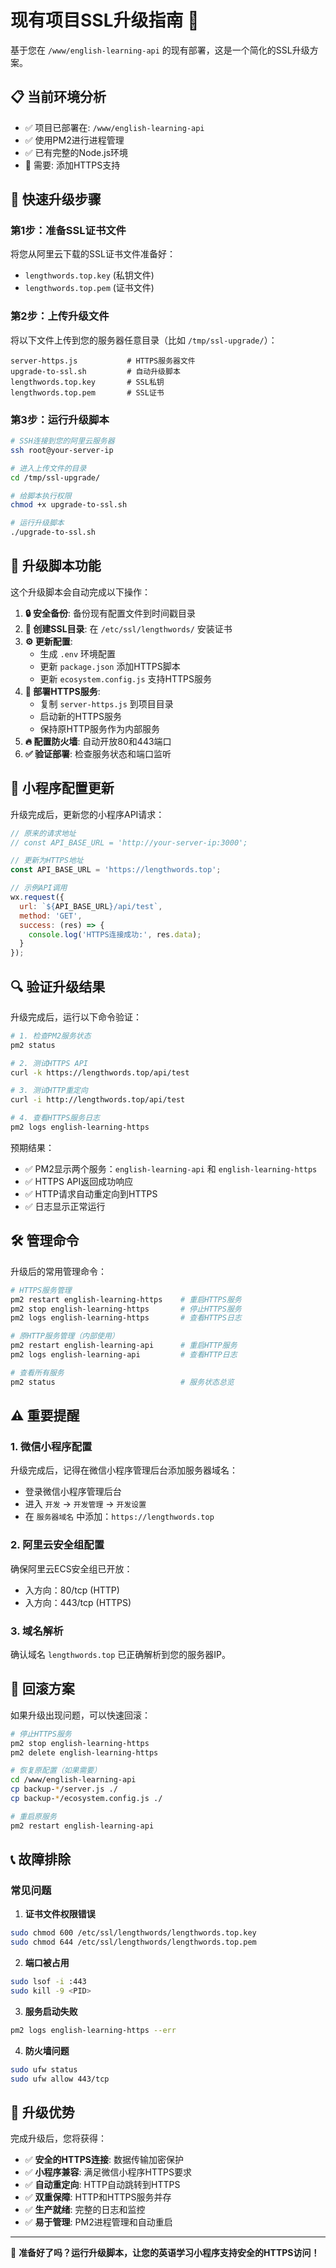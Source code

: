 # 现有项目SSL升级指南 🔄

基于您在 `/www/english-learning-api` 的现有部署，这是一个简化的SSL升级方案。

## 📋 当前环境分析

- ✅ 项目已部署在: `/www/english-learning-api`
- ✅ 使用PM2进行进程管理
- ✅ 已有完整的Node.js环境
- 🔄 需要: 添加HTTPS支持

## 🚀 快速升级步骤

### 第1步：准备SSL证书文件

将您从阿里云下载的SSL证书文件准备好：
- `lengthwords.top.key` (私钥文件)
- `lengthwords.top.pem` (证书文件)

### 第2步：上传升级文件

将以下文件上传到您的服务器任意目录（比如 `/tmp/ssl-upgrade/`）：
```
server-https.js           # HTTPS服务器文件
upgrade-to-ssl.sh         # 自动升级脚本
lengthwords.top.key       # SSL私钥
lengthwords.top.pem       # SSL证书
```

### 第3步：运行升级脚本

```bash
# SSH连接到您的阿里云服务器
ssh root@your-server-ip

# 进入上传文件的目录
cd /tmp/ssl-upgrade/

# 给脚本执行权限
chmod +x upgrade-to-ssl.sh

# 运行升级脚本
./upgrade-to-ssl.sh
```

## 🔧 升级脚本功能

这个升级脚本会自动完成以下操作：

1. **🔒 安全备份**: 备份现有配置文件到时间戳目录
2. **📁 创建SSL目录**: 在 `/etc/ssl/lengthwords/` 安装证书
3. **⚙️ 更新配置**: 
   - 生成 `.env` 环境配置
   - 更新 `package.json` 添加HTTPS脚本
   - 更新 `ecosystem.config.js` 支持HTTPS服务
4. **🚀 部署HTTPS服务**: 
   - 复制 `server-https.js` 到项目目录
   - 启动新的HTTPS服务
   - 保持原HTTP服务作为内部服务
5. **🔥 配置防火墙**: 自动开放80和443端口
6. **✅ 验证部署**: 检查服务状态和端口监听

## 📱 小程序配置更新

升级完成后，更新您的小程序API请求：

```javascript
// 原来的请求地址
// const API_BASE_URL = 'http://your-server-ip:3000';

// 更新为HTTPS地址
const API_BASE_URL = 'https://lengthwords.top';

// 示例API调用
wx.request({
  url: `${API_BASE_URL}/api/test`,
  method: 'GET',
  success: (res) => {
    console.log('HTTPS连接成功:', res.data);
  }
});
```

## 🔍 验证升级结果

升级完成后，运行以下命令验证：

```bash
# 1. 检查PM2服务状态
pm2 status

# 2. 测试HTTPS API
curl -k https://lengthwords.top/api/test

# 3. 测试HTTP重定向
curl -i http://lengthwords.top/api/test

# 4. 查看HTTPS服务日志
pm2 logs english-learning-https
```

预期结果：
- ✅ PM2显示两个服务：`english-learning-api` 和 `english-learning-https`
- ✅ HTTPS API返回成功响应
- ✅ HTTP请求自动重定向到HTTPS
- ✅ 日志显示正常运行

## 🛠️ 管理命令

升级后的常用管理命令：

```bash
# HTTPS服务管理
pm2 restart english-learning-https    # 重启HTTPS服务
pm2 stop english-learning-https       # 停止HTTPS服务  
pm2 logs english-learning-https       # 查看HTTPS日志

# 原HTTP服务管理（内部使用）
pm2 restart english-learning-api      # 重启HTTP服务
pm2 logs english-learning-api         # 查看HTTP日志

# 查看所有服务
pm2 status                            # 服务状态总览
```

## ⚠️ 重要提醒

### 1. 微信小程序配置
升级完成后，记得在微信小程序管理后台添加服务器域名：
- 登录微信小程序管理后台
- 进入 `开发` → `开发管理` → `开发设置`
- 在 `服务器域名` 中添加：`https://lengthwords.top`

### 2. 阿里云安全组配置
确保阿里云ECS安全组已开放：
- 入方向：80/tcp (HTTP)
- 入方向：443/tcp (HTTPS)

### 3. 域名解析
确认域名 `lengthwords.top` 已正确解析到您的服务器IP。

## 🔄 回滚方案

如果升级出现问题，可以快速回滚：

```bash
# 停止HTTPS服务
pm2 stop english-learning-https
pm2 delete english-learning-https

# 恢复原配置（如果需要）
cd /www/english-learning-api
cp backup-*/server.js ./
cp backup-*/ecosystem.config.js ./

# 重启原服务
pm2 restart english-learning-api
```

## 📞 故障排除

### 常见问题

1. **证书文件权限错误**
```bash
sudo chmod 600 /etc/ssl/lengthwords/lengthwords.top.key
sudo chmod 644 /etc/ssl/lengthwords/lengthwords.top.pem
```

2. **端口被占用**
```bash
sudo lsof -i :443
sudo kill -9 <PID>
```

3. **服务启动失败**
```bash
pm2 logs english-learning-https --err
```

4. **防火墙问题**
```bash
sudo ufw status
sudo ufw allow 443/tcp
```

## 🎯 升级优势

完成升级后，您将获得：

- ✅ **安全的HTTPS连接**: 数据传输加密保护
- ✅ **小程序兼容**: 满足微信小程序HTTPS要求
- ✅ **自动重定向**: HTTP自动跳转到HTTPS
- ✅ **双重保障**: HTTP和HTTPS服务并存
- ✅ **生产就绪**: 完整的日志和监控
- ✅ **易于管理**: PM2进程管理和自动重启

---

🎉 **准备好了吗？运行升级脚本，让您的英语学习小程序支持安全的HTTPS访问！**
